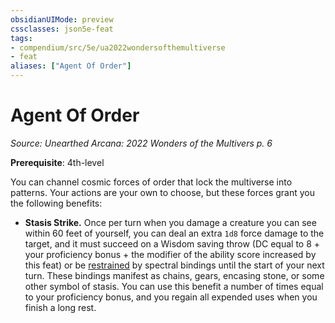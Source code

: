 ```yaml
---
obsidianUIMode: preview
cssclasses: json5e-feat
tags:
- compendium/src/5e/ua2022wondersofthemultiverse
- feat
aliases: ["Agent Of Order"]
---
```

# Agent Of Order
*Source: Unearthed Arcana: 2022 Wonders of the Multivers p. 6*  

**Prerequisite**: 4th-level

You can channel cosmic forces of order that lock the multiverse into patterns. Your actions are your own to choose, but these forces grant you the following benefits:

- **Stasis Strike.** Once per turn when you damage a creature you can see within 60 feet of yourself, you can deal an extra `1d8` force damage to the target, and it must succeed on a Wisdom saving throw (DC equal to 8 + your proficiency bonus + the modifier of the ability score increased by this feat) or be [restrained](/Systems/5e/rules/conditions.md#restrained) by spectral bindings until the start of your next turn. These bindings manifest as chains, gears, encasing stone, or some other symbol of stasis. You can use this benefit a number of times equal to your proficiency bonus, and you regain all expended uses when you finish a long rest.
